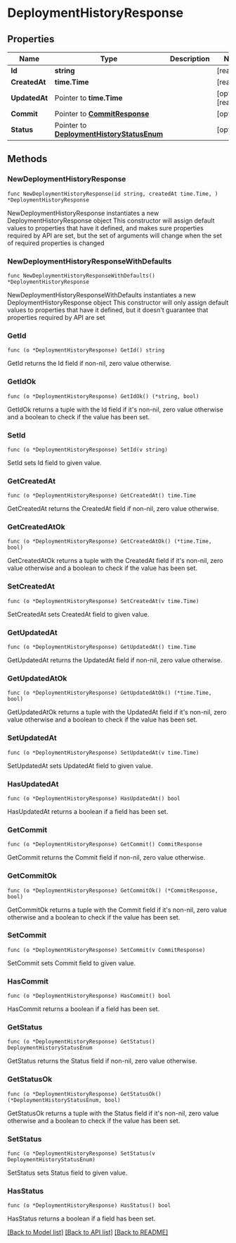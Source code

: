 # DeploymentHistoryResponse

## Properties

Name | Type | Description | Notes
------------ | ------------- | ------------- | -------------
**Id** | **string** |  | [readonly] 
**CreatedAt** | **time.Time** |  | [readonly] 
**UpdatedAt** | Pointer to **time.Time** |  | [optional] [readonly] 
**Commit** | Pointer to [**CommitResponse**](CommitResponse.md) |  | [optional] 
**Status** | Pointer to [**DeploymentHistoryStatusEnum**](DeploymentHistoryStatusEnum.md) |  | [optional] 

## Methods

### NewDeploymentHistoryResponse

`func NewDeploymentHistoryResponse(id string, createdAt time.Time, ) *DeploymentHistoryResponse`

NewDeploymentHistoryResponse instantiates a new DeploymentHistoryResponse object
This constructor will assign default values to properties that have it defined,
and makes sure properties required by API are set, but the set of arguments
will change when the set of required properties is changed

### NewDeploymentHistoryResponseWithDefaults

`func NewDeploymentHistoryResponseWithDefaults() *DeploymentHistoryResponse`

NewDeploymentHistoryResponseWithDefaults instantiates a new DeploymentHistoryResponse object
This constructor will only assign default values to properties that have it defined,
but it doesn't guarantee that properties required by API are set

### GetId

`func (o *DeploymentHistoryResponse) GetId() string`

GetId returns the Id field if non-nil, zero value otherwise.

### GetIdOk

`func (o *DeploymentHistoryResponse) GetIdOk() (*string, bool)`

GetIdOk returns a tuple with the Id field if it's non-nil, zero value otherwise
and a boolean to check if the value has been set.

### SetId

`func (o *DeploymentHistoryResponse) SetId(v string)`

SetId sets Id field to given value.


### GetCreatedAt

`func (o *DeploymentHistoryResponse) GetCreatedAt() time.Time`

GetCreatedAt returns the CreatedAt field if non-nil, zero value otherwise.

### GetCreatedAtOk

`func (o *DeploymentHistoryResponse) GetCreatedAtOk() (*time.Time, bool)`

GetCreatedAtOk returns a tuple with the CreatedAt field if it's non-nil, zero value otherwise
and a boolean to check if the value has been set.

### SetCreatedAt

`func (o *DeploymentHistoryResponse) SetCreatedAt(v time.Time)`

SetCreatedAt sets CreatedAt field to given value.


### GetUpdatedAt

`func (o *DeploymentHistoryResponse) GetUpdatedAt() time.Time`

GetUpdatedAt returns the UpdatedAt field if non-nil, zero value otherwise.

### GetUpdatedAtOk

`func (o *DeploymentHistoryResponse) GetUpdatedAtOk() (*time.Time, bool)`

GetUpdatedAtOk returns a tuple with the UpdatedAt field if it's non-nil, zero value otherwise
and a boolean to check if the value has been set.

### SetUpdatedAt

`func (o *DeploymentHistoryResponse) SetUpdatedAt(v time.Time)`

SetUpdatedAt sets UpdatedAt field to given value.

### HasUpdatedAt

`func (o *DeploymentHistoryResponse) HasUpdatedAt() bool`

HasUpdatedAt returns a boolean if a field has been set.

### GetCommit

`func (o *DeploymentHistoryResponse) GetCommit() CommitResponse`

GetCommit returns the Commit field if non-nil, zero value otherwise.

### GetCommitOk

`func (o *DeploymentHistoryResponse) GetCommitOk() (*CommitResponse, bool)`

GetCommitOk returns a tuple with the Commit field if it's non-nil, zero value otherwise
and a boolean to check if the value has been set.

### SetCommit

`func (o *DeploymentHistoryResponse) SetCommit(v CommitResponse)`

SetCommit sets Commit field to given value.

### HasCommit

`func (o *DeploymentHistoryResponse) HasCommit() bool`

HasCommit returns a boolean if a field has been set.

### GetStatus

`func (o *DeploymentHistoryResponse) GetStatus() DeploymentHistoryStatusEnum`

GetStatus returns the Status field if non-nil, zero value otherwise.

### GetStatusOk

`func (o *DeploymentHistoryResponse) GetStatusOk() (*DeploymentHistoryStatusEnum, bool)`

GetStatusOk returns a tuple with the Status field if it's non-nil, zero value otherwise
and a boolean to check if the value has been set.

### SetStatus

`func (o *DeploymentHistoryResponse) SetStatus(v DeploymentHistoryStatusEnum)`

SetStatus sets Status field to given value.

### HasStatus

`func (o *DeploymentHistoryResponse) HasStatus() bool`

HasStatus returns a boolean if a field has been set.


[[Back to Model list]](../README.md#documentation-for-models) [[Back to API list]](../README.md#documentation-for-api-endpoints) [[Back to README]](../README.md)


